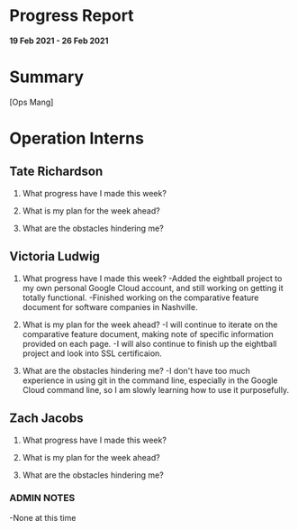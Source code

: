 # Progress Report

**19 Feb 2021 - 26 Feb 2021**

# Summary

[Ops Mang]  

# Operation Interns

## Tate Richardson

1. What progress have I made this week?



1. What is my plan for the week ahead?



1. What are the obstacles hindering me?



## Victoria Ludwig

1. What progress have I made this week?
-Added the eightball project to my own personal Google Cloud account, and still working on getting it totally functional.
-Finished working on the comparative feature document for software companies in Nashville.


1. What is my plan for the week ahead?
-I will continue to iterate on the comparative feature document, making note of specific information provided on each page.
-I will also continue to finish up the eightball project and look into SSL certificaion. 


1. What are the obstacles hindering me?
-I don't have too much experience in using git in the command line, especially in the Google Cloud command line, so I am slowly learning how to use it purposefully.



## Zach Jacobs

1. What progress have I made this week?



1. What is my plan for the week ahead?


1. What are the obstacles hindering me?



### ADMIN NOTES

-None at this time

